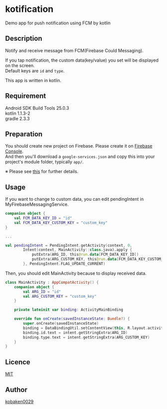 kotification
====

Demo app for push notification using FCM by kotlin

## Description

Notify and receive message from FCM(Firebase Could Messaging).

If you tap notification, the custom data(key/value) you set will be displayed on the screen.  
Default keys are `id` and `type`.

This app is written in kotlin.

## Requirement

Android SDK Build Tools 25.0.3  
kotlin 1.1.3-2  
gradle 2.3.3  

## Preparation

You should create new project on Firebase. Please create it on [Firebase Console](https://console.firebase.google.com).  
And then you'll download a `google-services.json` and copy this into your project's module folder, typically `app/`.

※ Please see [this](https://firebase.google.com/docs/android/setup) for further details.

## Usage

If you want to change to custom data, you can edit pendingIntent in MyFirebaseMessagingService.

```kotlin
companion object {
    val FCM_DATA_KEY_ID = "id"
    val FCM_DATA_KEY_CUSTOM_KEY = "custom_key"
}

...

val pendingIntent = PendingIntent.getActivity(context, 0,
        Intent(context, MainActivity::class.java).apply {
            putExtra(ARG_ID, this@run.data[FCM_DATA_KEY_ID])
            putExtra(ARG_CUSTOM_KEY, this@run.data[FCM_DATA_KEY_CUSTOM_KEY]) // You can easily change the data sent to you.
        }, PendingIntent.FLAG_UPDATE_CURRENT)
```

Then, you should edit MainActivity because to display received data.

```kotlin
class MainActivity : AppCompatActivity() {
    companion object {
        val ARG_ID = "id"
        val ARG_CUSTOM_KEY = "custom_key"
    }

    private lateinit var binding: ActivityMainBinding

    override fun onCreate(savedInstanceState: Bundle?) {
        super.onCreate(savedInstanceState)
        binding = DataBindingUtil.setContentView(this, R.layout.activity_main)
        binding.id.text = intent.getStringExtra(ARG_ID)
        binding.type.text = intent.getStringExtra(ARG_CUSTOM_KEY)
    }
}
```

## Licence

[MIT](https://github.com/kobaken0029/kotification/blob/master/LICENSE)

## Author

[kobaken0029](https://github.com/kobaken0029)
